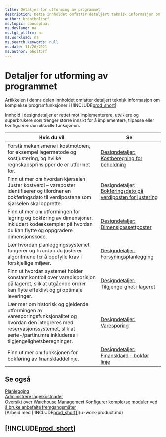 ```yaml
---
title: Detaljer for utforming av programmet
description: Dette innholdet omfatter detaljert teknisk informasjon om komplekse programfunksjoner i Business Central.
author: brentholtorf
ms.topic: conceptual
ms.devlang: na
ms.tgt_pltfrm: na
ms.workload: na
ms.search.keywords: null
ms.date: 11/26/2021
ms.author: bholtorf
---
```

# Detaljer for utforming av programmet

Artikkelen i denne delen innholdet omfatter detaljert teknisk informasjon om komplekse programfunksjoner i [!INCLUDE[prod_short](includes/prod_short.md)].  

Innhold i designdetaljer er rettet mot implementerere, utviklere og superbrukere som trenger større innsikt for å implementere, tilpasse eller konfigurere den aktuelle funksjonen.  

|**Hvis du vil**|**Se**|  
|------------|-------------|  
|Forstå mekanismene i kostmotoren, for eksempel lagermetode og kostjustering, og hvilke regnskapsprinsipper de er utformet for.|[Designdetaljer: Kostberegning for beholdning](design-details-inventory-costing.md)|  
|Finn ut mer om hvordan kjørselen Juster kostverdi – vareposter identifiserer og tilordner en bokføringsdato til verdipostene som kjørselen skal opprette.|[Designdetaljer: Bokføringsdato på verdiposten for justering](design-details-inventory-adjustment-value-entry-posting-date.md)|
|Finn ut mer om utformingen for lagring og bokføring av dimensjoner, inkludert kodeeksempler på hvordan du kan flytte og oppgradere dimensjonskode.|[Designdetaljer: Dimensjonssettposter](design-details-dimension-set-entries-overview.md)|
|Lær hvordan planleggingssystemet fungerer og hvordan du justerer algoritmene for å oppfylle krav i forskjellige miljøer.|[Designdetaljer: Forsyningsplanlegging](design-details-supply-planning.md)|  
|Finn ut hvordan systemet holder konstant kontroll over varedisposisjon på lageret, slik at utgående ordrer kan flyte effektivt og gi optimale leveringer.|[Designdetaljer: Tilgjengelighet i lageret](design-details-availability-in-the-warehouse.md)|
|Lær mer om historisk og gjeldende utformingen av varesporingsfunksjonalitet og hvordan den integreres med reservasjonssystemet, slik at serie-/partinumre inkluderes i tilgjengelighetsberegninger.|[Designdetaljer: Varesporing](design-details-item-tracking.md)|  
|Finn ut mer om funksjonen for bokføring av finanskladdelinje.|[Designdetaljer: Finanskladd – bokfør linje](design-details-general-journal-post-line.md)|

## Se også

[Planlegging](production-planning.md)  
[Administrere lagerkostnader](finance-manage-inventory-costs.md)  
[Oversikt over Warehouse Management](design-details-warehouse-management.md)
[Konfigurer komplekse moduler ved å bruke anbefalte fremgangsmåter](set-up-complex-application-areas-using-best-practices.md)  
[Arbeid med [!INCLUDE[prod_short](includes/prod_short.md)]](ui-work-product.md)  

## [!INCLUDE[prod_short](includes/free_trial_md.md)]  
